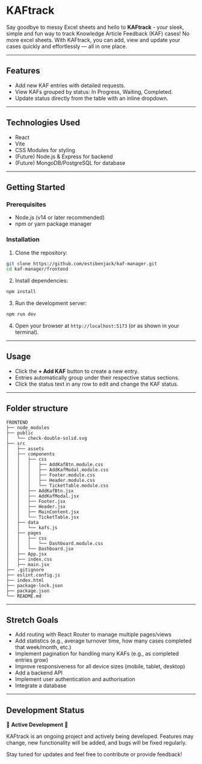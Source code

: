 # KAFtrack

Say goodbye to messy Excel sheets and hello to **KAFtrack** - your sleek, simple and fun way to track Knowledge Article Feedback (KAF) cases! No more excel sheets. With KAFtrack, you can add, view and update your cases quickly and effortlessly — all in one place.

---

## Features

- Add new KAF entries with detailed requests.
- View KAFs grouped by status: In Progress, Waiting, Completed.
- Update status directly from the table with an inline dropdown.

---

## Technologies Used

- React
- Vite
- CSS Modules for styling
- (Future) Node.js & Express for backend
- (Future) MongoDB/PostgreSQL for database

---

## Getting Started

### Prerequisites

- Node.js (v14 or later recommended)
- npm or yarn package manager

### Installation

1. Clone the repository:

 ```bash
 git clone https://github.com/estibenjack/kaf-manager.git
 cd kaf-manager/frontend
 ```
   
2. Install dependencies:

  ```bash
  npm install
  ```

3. Run the development server:

  ```bash
  npm run dev
  ```

4. Open your browser at `http://localhost:5173` (or as shown in your terminal).

---

## Usage

- Click the **+ Add KAF** button to create a new entry.
- Entries automatically group under their respective status sections.
- Click the status text in any row to edit and change the KAF status.

---

## Folder structure

```
FRONTEND
├── node_modules
├── public
│   └── check-double-solid.svg
├── src
│   ├── assets
│   ├── components
│   │   ├── css
│   │   │   ├── AddKafBtn.module.css
│   │   │   ├── AddKafModal.module.css
│   │   │   ├── Footer.module.css
│   │   │   ├── Header.module.css
│   │   │   └── TicketTable.module.css
│   │   ├── AddKafBtn.jsx
│   │   ├── AddKafModal.jsx
│   │   ├── Footer.jsx
│   │   ├── Header.jsx
│   │   ├── MainContent.jsx
│   │   └── TicketTable.jsx
│   ├── data
│   │   └── kafs.js
│   ├── pages
│   │   ├── css
│   │   │   └── Dashboard.module.css
│   │   └── Dashboard.jsx
│   ├── App.jsx
│   ├── index.css
│   ├── main.jsx
├── .gitignore
├── eslint.config.js
├── index.html
├── package-lock.json
├── package.json
└── README.md
```

---

## Stretch Goals

- Add routing with React Router to manage multiple pages/views
- Add statistics (e.g., average turnover time, how many cases completed that week/month, etc.)
- Implement pagination for handling many KAFs (e.g., as completed entries grow)
- Improve responsiveness for all device sizes (mobile, tablet, desktop)
- Add a backend API
- Implement user authentication and authorisation
- Integrate a database

---

## Development Status

🚧 **Active Development** 🚧

KAFtrack is an ongoing project and actively being developed. Features may change, new functionality will be added, and bugs will be fixed regularly.

Stay tuned for updates and feel free to contribute or provide feedback!

